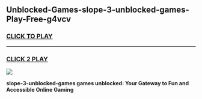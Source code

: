 
## Unblocked-Games-slope-3-unblocked-games-Play-Free-g4vcv
<h3>
<a href="https://premium76.site?title=slope-3-unblocked-games&ref=23A">CLICK TO PLAY</a></h3>
<hr>

<h3>
<a href="https://premium76.site?title=slope-3-unblocked-games&ref=23A">CLICK 2 PLAY</a>
  
</h3>

<a href="https://premium76.site?title=slope-3-unblocked-games&ref=23A"><img src="https://clearcache.store/games.png"></a>


**slope-3-unblocked-games games unblocked: Your Gateway to Fun and Accessible Online Gaming**
